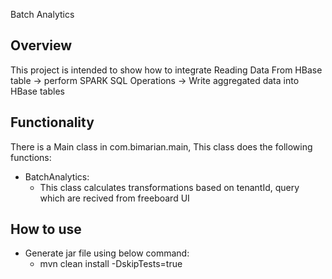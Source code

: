 Batch Analytics

Overview
---------
This project is intended to show how to integrate Reading Data From HBase table -> perform SPARK SQL Operations -> Write aggregated data into HBase tables

Functionality
--------------
There is a Main class in com.bimarian.main, This class does the following functions:
- BatchAnalytics:
	-  This class calculates transformations based on tenantId, query which are recived from freeboard UI
		
How to use
------------
- Generate jar file using below command:
	-  mvn clean install -DskipTests=true
